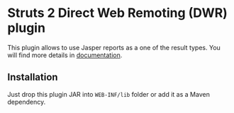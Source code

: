 # Struts 2 Direct Web Remoting (DWR) plugin
This plugin allows to use Jasper reports as a one of the result types.
You will find more details in [documentation](https://struts.apache.org/plugins/jasperreports/).

## Installation
Just drop this plugin JAR into `WEB-INF/lib` folder or add it as a Maven dependency.
